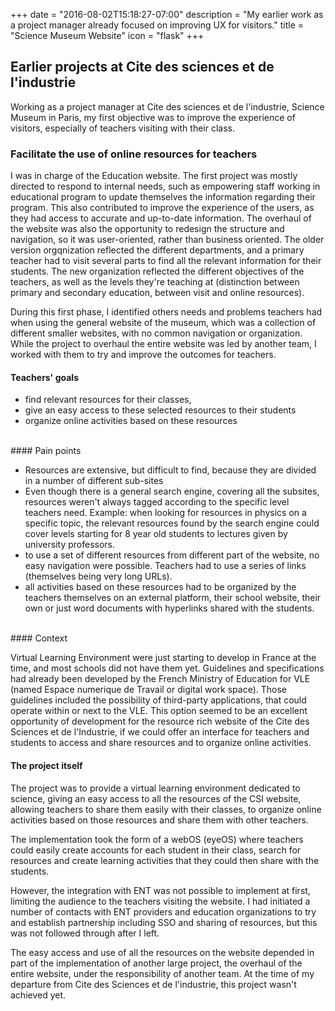 +++
date = "2016-08-02T15:18:27-07:00"
description = "My earlier work as a project manager already focused on improving UX for visitors."
title = "Science Museum Website"
icon = "flask"
+++

## Earlier projects at Cite des sciences et de l'industrie

Working as a project manager at Cite des sciences et de l'industrie, Science Museum in Paris, my first objective was to improve the experience of visitors, especially of teachers visiting with their class. 

### Facilitate the use of online resources for teachers

I was in charge of the Education website. The first project was mostly directed to respond to internal needs, such as empowering staff working in educational program to update themselves the information regarding their program. This also contributed to improve the experience of the users, as they had access to accurate and up-to-date information. The overhaul of the website was also the opportunity to redesign the structure and navigation, so it was user-oriented, rather than business oriented. The older version orgqnization reflected the different departments, and a primary teacher had to visit several parts to find all the relevant information for their students. The new organization reflected the different objectives of the teachers, as well as the levels they're teaching at (distinction between primary and secondary education, between visit and online resources).

During this first phase, I identified others needs and problems teachers had when using the general website of the museum, which was a collection of different smaller websites, with no common navigation or organization. While the project to overhaul the entire website was led by another team, I worked with them to try and improve the outcomes for teachers.

#### Teachers' goals 

- find relevant resources for their classes,
- give an easy access to these selected resources to their students
- organize online activities based on these resources


<br>
#### Pain points

- Resources are extensive, but difficult to find, because they are divided in a number of different sub-sites
- Even though there is a general search engine, covering all the subsites, resources weren't always tagged according to the specific level teachers need.
Example: when looking for resources in physics on a specific topic, the relevant resources found by the search engine could cover levels starting for 8 year old students to lectures given by university professors. 
- to use a set of different resources from different part of the website, no easy navigation were possible. Teachers had to use a series of links (themselves being very long URLs).
- all activities based on these resources had to be organized by the teachers themselves on an external platform, their school website, their own or just word documents with hyperlinks shared with the students. 


<br>
#### Context

Virtual Learning Environment were just starting to develop in France at the time, and most schools did not have them yet. Guidelines and specifications had already been developed by the French Ministry of Education for VLE (named Espace numerique de Travail or digital work space). Those guidelines included the possibility of third-party applications, that could operate within or next to the VLE. This option seemed to be an excellent opportunity of development for the resource rich website of the Cite des Sciences et de l'Industrie, if we could offer an interface for teachers and students to access and share resources and to organize online activities. 

#### The project itself

The project was to provide a virtual learning environment dedicated to science, giving an easy access to all the resources of the CSI website, allowing teachers to share them easily with their classes, to organize online activities based on those resources and share them with other teachers. 

The implementation took the form of a webOS (eyeOS) where teachers could easily create accounts for each student in their class, search for resources and create learning activities that they could then share with the students. 

However, the integration with ENT was not possible to implement at first, limiting the audience to the teachers visiting the website. I had initiated a number of contacts with ENT providers and education organizations to try and establish partnership including SSO and sharing of resources, but this was not followed through after I left.

The easy access and use of all the resources on the website depended in part of the implementation of another large project, the overhaul of the entire website, under the responsibility of another team. 
At the time of my departure from Cite des Sciences et de l'industrie, this project wasn't achieved yet.

